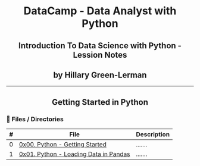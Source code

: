 <h1 align="center">DataCamp - Data Analyst with Python </h1>

<h2 align="center">Introduction To Data Science with Python - Lession Notes </h2>

<h2 align="center">by Hillary Green-Lerman </h2>

---

<h2 align="center">Getting Started in Python </h2>

### :file_folder: Files / Directories

#|File|Description
---|---|---
0|[0x00. Python - Getting Started](./0x00-getting_started)|.......
1|[0x01. Python - Loading Data in Pandas](./0x01-load_data_pandas)|.......
